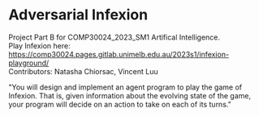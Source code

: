 # Adversarial Infexion
Project Part B for COMP30024_2023_SM1 Artifical Intelligence. \
Play Infexion here: https://comp30024.pages.gitlab.unimelb.edu.au/2023s1/infexion-playground/ \
Contributors: Natasha Chiorsac, Vincent Luu

"You will design and implement an agent program to play the game of Infexion. That is, given information about the evolving state of the game, your program will decide on an action to take on each of its turns."
